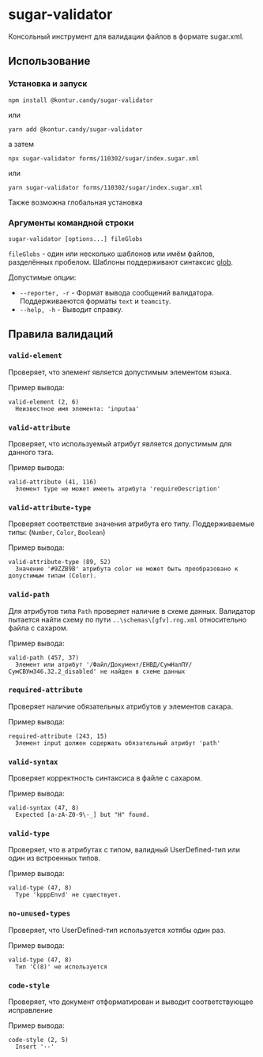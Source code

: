 # sugar-validator

Консольный инструмент для валидации файлов в формате sugar.xml.

## Использование

### Установка и запуск

```
npm install @kontur.candy/sugar-validator
```
или
```
yarn add @kontur.candy/sugar-validator
```

а затем

```
npx sugar-validator forms/110302/sugar/index.sugar.xml
```
или 
```
yarn sugar-validator forms/110302/sugar/index.sugar.xml
```

Также возможна глобальная установка

### Аргументы командной строки

```
sugar-validator [options...] fileGlobs
```

`fileGlobs` - один или несколько шаблонов или имём файлов, разделённых пробелом. Шаблоны поддерживают синтаксис [glob](https://www.npmjs.com/package/glob#glob-primer).   

Допустимые опции:
* `--reporter, -r` - Формат вывода сообщений валидатора. Поддерживаеются форматы `text` и `teamcity`.
* `--help, -h` - Выводит справку. 

## Правила валидаций

### `valid-element`
Проверяет, что элемент является допустимым элементом языка.

Пример вывода:
```
valid-element (2, 6)
  Неизвестное имя элемента: 'inputaa'
```
 
### `valid-attribute`
Проверяет, что используемый атрибут является допустимым для данного тэга.

Пример вывода:
```
valid-attribute (41, 116)
  Элемент type не может имееть атрибута 'requireDescription'
```

### `valid-attribute-type`
Проверяет соответствие значения атрибута его типу. Поддерживаемые типы: (`Number`, `Color`, `Boolean`) 

Пример вывода:

```
valid-attribute-type (89, 52)
  Значение '#9ZZB9B' атрибута color не может быть преобразовано к допустимым типам (Color).
```

### `valid-path`
Для атрибутов типа `Path` проверяет наличие в схеме данных. Валидатор пытается найти схему по пути
`..\schemas\[gfv].rng.xml` относительно файла с сахаром.

Пример вывода:

```
valid-path (457, 37)
  Элемент или атрибут '/Файл/Документ/ЕНВД/СумНалПУ/СумСВУм346.32.2_disabled' не найден в схеме данных
```

### `required-attribute`
Проверяет наличие обязательных атрибутов у элементов сахара.

Пример вывода:

```
required-attribute (243, 15)
  Элемент input должен содержать обязательный атрибут 'path'
```

### `valid-syntax`

Проверяет корректность синтаксиса в файле с сахаром.

Пример вывода:
```
valid-syntax (47, 8)
  Expected [a-zA-Z0-9\-_] but "Н" found.
``` 

### `valid-type`

Проверяет, что в атрибутах с типом, валидный UserDefined-тип или один из встроенных типов.

Пример вывода:
```
valid-type (47, 8)
  Type 'kpppEnvd' не существует.
``` 

### `no-unused-types`

Проверяет, что UserDefined-тип используется хотябы один раз.

Пример вывода:
```
valid-type (47, 8)
  Тип 'C(8)' не используется
``` 

### `code-style`

Проверяет, что документ отформатирован и выводит соответствующее исправление

Пример вывода:
```
code-style (2, 5)
  Insert '··'
``` 

